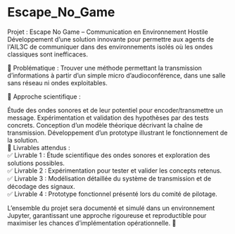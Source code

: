 # Escape_No_Game

Projet : Escape No Game – Communication en Environnement Hostile
Développement d’une solution innovante pour permettre aux agents de l'AIL3C de communiquer dans des environnements isolés où les ondes classiques sont inefficaces.

🔹 Problématique : Trouver une méthode permettant la transmission d’informations à partir d’un simple micro d’audioconférence, dans une salle sans réseau ni ondes exploitables.

🔹 Approche scientifique :

Étude des ondes sonores et de leur potentiel pour encoder/transmettre un message.
Expérimentation et validation des hypothèses par des tests concrets.
Conception d’un modèle théorique décrivant la chaîne de transmission.
Développement d’un prototype illustrant le fonctionnement de la solution.
<br>
📌 Livrables attendus :
<br>
✅ Livrable 1 : Étude scientifique des ondes sonores et exploration des solutions possibles.
<br>
✅ Livrable 2 : Expérimentation pour tester et valider les concepts retenus.
<br>
✅ Livrable 3 : Modélisation détaillée du système de transmission et de décodage des signaux.
<br>
✅ Livrable 4 : Prototype fonctionnel présenté lors du comité de pilotage.

L’ensemble du projet sera documenté et simulé dans un environnement Jupyter, garantissant une approche rigoureuse et reproductible pour maximiser les chances d’implémentation opérationnelle. 🚀
